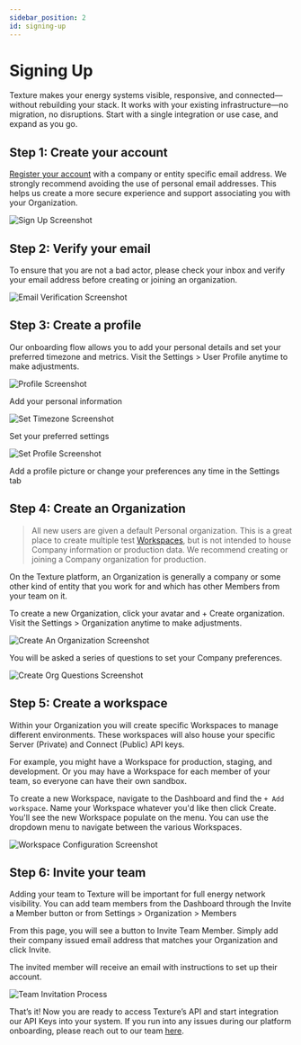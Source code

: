 ```yaml
---
sidebar_position: 2
id: signing-up
---
```


# Signing Up

Texture makes your energy systems visible, responsive, and connected—without rebuilding your stack. It works with your existing infrastructure—no migration, no disruptions. Start with a single integration or use case, and expand as you go.
 
## Step 1: Create your account

[Register your account](https://dashboard.texturehq.com/sign-up) with a company or entity specific email address. We strongly recommend avoiding the use of personal email addresses. This helps us create a more secure experience and support associating you with your Organization.

![Sign Up Screenshot](https://i.giphy.com/fTnNtMJpeGMcjKxJVm.webp)

## Step 2: Verify your email

To ensure that you are not a bad actor, please check your inbox and verify your email address before creating or joining an organization.

![Email Verification Screenshot](https://i.ibb.co/rGB5MG7/confirm.png)

## Step 3: Create a profile

Our onboarding flow allows you to add your personal details and set your preferred timezone and metrics. Visit the Settings > User Profile anytime to make adjustments.

![Profile Screenshot](https://i.ibb.co/W0zRrsC/profile.png)

Add your personal information 

![Set Timezone Screenshot](https://i.ibb.co/SnsNHwF/settimezone.png)

Set your preferred settings 

![Set Profile Screenshot](https://i.ibb.co/Ssf04X5/profile-pic.png)

Add a profile picture or change your preferences any time in the Settings tab

## Step 4: Create an Organization

> All new users are given a default Personal organization. This is a great place to create multiple test [Workspaces](/docs/platform-concepts/workspaces), but is not intended to house Company information or production data. We recommend creating or joining a Company organization for production.

On the Texture platform, an Organization is generally a company or some other kind of entity that you work for and which has other Members from your team on it.

To create a new Organization, click your avatar and + Create organization. Visit the Settings > Organization anytime to make adjustments.

![Create An Organization Screenshot](https://i.ibb.co/HCvf29D/create-org.png)

You will be asked a series of questions to set your Company preferences.

![Create Org Questions Screenshot](https://i.ibb.co/3BDRMGR/org-questions.png)

## Step 5: Create a workspace

Within your Organization you will create specific Workspaces to manage different environments. These workspaces will also house your specific Server (Private) and Connect (Public) API keys.

For example, you might have a Workspace for production, staging, and development. Or you may have a Workspace for each member of your team, so everyone can have their own sandbox.

To create a new Workspace, navigate to the Dashboard and find the `+ Add workspace`. Name your Workspace whatever you'd like then click Create. You'll see the new Workspace populate on the menu. You can use the dropdown menu to navigate between the various Workspaces.

![Workspace Configuration Screenshot](https://i.ibb.co/YDJsxDy/Screenshot-2024-04-18-at-4-40-21-PM.png)

## Step 6: Invite your team

Adding your team to Texture will be important for full energy network visibility. You can add team members from the Dashboard through the Invite a Member button or from Settings > Organization > Members 

From this page, you will see a button to Invite Team Member. Simply add their company issued email address that matches your Organization and click Invite.

The invited member will receive an email with instructions to set up their account.

![Team Invitation Process](https://i.ibb.co/MffFvTD/add-members.png)

That’s it! Now you are ready to access Texture’s API and start integration our API Keys into your system. If you run into any issues during our platform onboarding, please reach out to our team [here](https://www.texturehq.com/contact-us).
